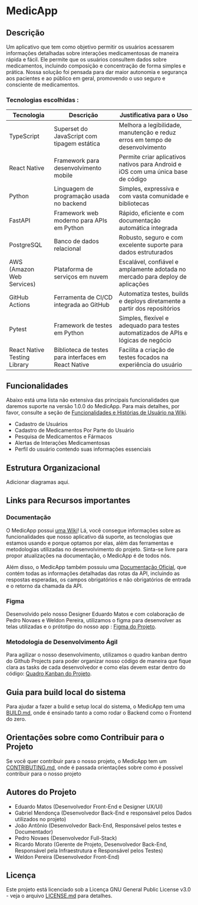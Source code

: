 # MedicApp

## Descrição

Um aplicativo que tem como objetivo permitir os usuários acessarem informações detalhadas sobre interações medicamentosas de maneira rápida e fácil.
Ele permite que os usuários consultem dados sobre medicamentos, incluindo composição e concentração de forma simples e prática.
Nossa solução foi pensada para dar maior autonomia e segurança aos pacientes e ao público em geral, promovendo o uso seguro e consciente de medicamentos.

### Tecnologias escolhidas :

| Tecnologia                         | Descrição                                                      | Justificativa para o Uso                                                                 |
|------------------------------------|----------------------------------------------------------------|-------------------------------------------------------------------------------------------|
| TypeScript                         | Superset do JavaScript com tipagem estática                    | Melhora a legibilidade, manutenção e reduz erros em tempo de desenvolvimento             |
| React Native                       | Framework para desenvolvimento mobile                          | Permite criar aplicativos nativos para Android e iOS com uma única base de código        |
| Python                             | Linguagem de programação usada no backend                      | Simples, expressiva e com vasta comunidade e bibliotecas                                 |
| FastAPI                            | Framework web moderno para APIs em Python                      | Rápido, eficiente e com documentação automática integrada                                |
| PostgreSQL                         | Banco de dados relacional                                      | Robusto, seguro e com excelente suporte para dados estruturados                          |
| AWS (Amazon Web Services)          | Plataforma de serviços em nuvem                                | Escalável, confiável e amplamente adotada no mercado para deploy de aplicações           |
| GitHub Actions                     | Ferramenta de CI/CD integrada ao GitHub                        | Automatiza testes, builds e deploys diretamente a partir dos repositórios                |
| Pytest                             | Framework de testes em Python                                  | Simples, flexível e adequado para testes automatizados de APIs e lógicas de negócio      |
| React Native Testing Library       | Biblioteca de testes para interfaces em React Native           | Facilita a criação de testes focados na experiência do usuário                           |

## Funcionalidades

Abaixo está uma lista não extensiva das principais funcionalidades que daremos suporte na versão 1.0.0 do MedicApp. Para mais detalhes, por favor, consulte a seção de [Funcionalidades e Histórias de Usuário na Wiki](https://github.com/RicardoMorato/MedicApp/wiki/Funcionalidades-e-Hist%C3%B3rias-de-Usu%C3%A1rio).

- Cadastro de Usuários
- Cadastro de Medicamentos Por Parte do Usuário
- Pesquisa de Medicamentos e Fármacos
- Alertas de Interações Medicamentosas
- Perfil do usuário contendo suas informações essenciais

## Estrutura Organizacional
Adicionar diagramas aqui.

## Links para Recursos importantes

### Documentação

O MedicApp possui [uma Wiki](https://github.com/RicardoMorato/MedicApp/wiki)! Lá, você consegue informações sobre as funcionalidades que nosso aplicativo dá suporte, as tecnologias que estamos usando e porque optamos por elas, além das ferramentas e metodologias utilizadas no desenvolvimento do projeto. Sinta-se livre para propor atualizações na documentação, o MedicApp é de todos nós.

Além disso, o MedicApp também possuiu uma [Documentação Oficial](https://docs.medicapp.digital/), que contém todas as informações detalhadas das rotas da API, incluindo as respostas esperadas, os campos obrigatórios e não obrigatórios de entrada e o retorno da chamada da API.

### Figma
Desenvolvido pelo nosso Designer Eduardo Matos e com colaboração de Pedro Novaes e Weldon Pereira, utilizamos o figma para desenvolver as telas utilizadas e o prótotipo do nosso app : [Figma do Projeto](https://www.figma.com/design/3LQPNrQ7mijdTFiu6P2u1K/App-MedicApp?node-id=0-1&t=K4Qc69s2wt7yMr6o-1).

### Metodologia de Desenvolvimento Ágil
Para agilizar o nosso desenvolvimento, utilizamos o quadro kanban dentro do Github Projects para poder organizar nosso código de maneira que fique clara as tasks de cada desenvolvedor e como elas devem estar dentro do código: [Quadro Kanban do Projeto](https://github.com/users/RicardoMorato/projects/2).

## Guia para build local do sistema
Para ajudar a fazer a build e setup local do sistema, o MedicApp tem uma [BUILD.md](https://github.com/RicardoMorato/MedicApp/blob/main/BUILD.md), onde é ensinado tanto a como rodar o Backend como o Frontend do zero.

## Orientações sobre como Contribuir para o Projeto
Se você quer contribuir para o nosso projeto, o MedicApp tem um [CONTRIBUTING.md](https://github.com/RicardoMorato/MedicApp/blob/main/CONTRIBUTING.md), onde é passada orientações sobre como é possível contribuir para o nosso projeto

## Autores do Projeto

- Eduardo Matos (Desenvolvedor Front-End e Designer UX/UI)
- Gabriel Mendonça (Desenvolvedor Back-End e responsável pelos Dados utilizados no projeto)
- João Antônio (Desenvolvedor Back-End, Responsável pelos testes e Documentador)
- Pedro Novaes (Desenvolvedor Full-Stack)
- Ricardo Morato (Gerente de Projeto, Desenvolvedor Back-End, Responsável pela Infraestrutura e Responsável pelos Testes)
- Weldon Pereira (Desenvolvedor Front-End)

## Licença

Este projeto está licenciado sob a Licença GNU General Public License v3.0 - veja o arquivo [LICENSE.md](LICENSE) para detalhes.

